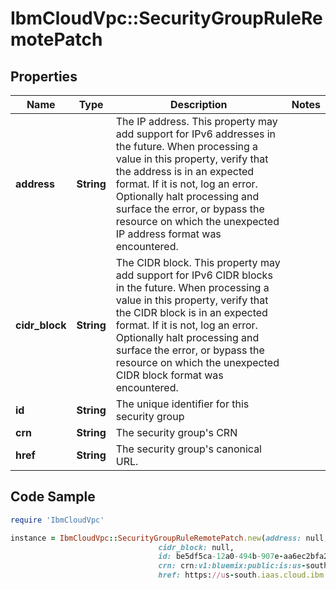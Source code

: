 # IbmCloudVpc::SecurityGroupRuleRemotePatch

## Properties

Name | Type | Description | Notes
------------ | ------------- | ------------- | -------------
**address** | **String** | The IP address. This property may add support for IPv6 addresses in the future. When processing a value in this property, verify that the address is in an expected format. If it is not, log an error. Optionally halt processing and surface the error, or bypass the resource on which the unexpected IP address format was encountered. | 
**cidr_block** | **String** | The CIDR block. This property may add support for IPv6 CIDR blocks in the future. When processing a value in this property, verify that the CIDR block is in an expected format. If it is not, log an error. Optionally halt processing and surface the error, or bypass the resource on which the unexpected CIDR block format was encountered. | 
**id** | **String** | The unique identifier for this security group | 
**crn** | **String** | The security group&#39;s CRN | 
**href** | **String** | The security group&#39;s canonical URL. | 

## Code Sample

```ruby
require 'IbmCloudVpc'

instance = IbmCloudVpc::SecurityGroupRuleRemotePatch.new(address: null,
                                 cidr_block: null,
                                 id: be5df5ca-12a0-494b-907e-aa6ec2bfa271,
                                 crn: crn:v1:bluemix:public:is:us-south:a/123456::security-group:be5df5ca-12a0-494b-907e-aa6ec2bfa271,
                                 href: https://us-south.iaas.cloud.ibm.com/v1/security_groups/be5df5ca-12a0-494b-907e-aa6ec2bfa271)
```


